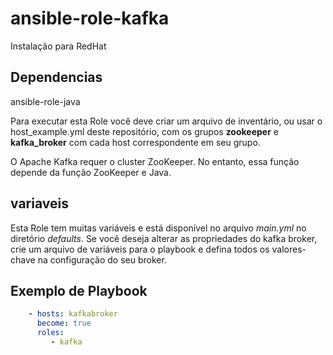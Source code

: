 ansible-role-kafka
=========

Instalação para RedHat

Dependencias
------------
ansible-role-java

Para executar esta Role você deve criar um arquivo de inventário, ou usar o host_example.yml deste repositório, com os grupos **zookeeper** e **kafka_broker** com cada host correspondente em seu grupo.

O Apache Kafka requer o cluster ZooKeeper. No entanto, essa função depende da função ZooKeeper e Java. 

variaveis
--------------

Esta Role tem muitas variáveis e está disponível no arquivo _main.yml_ no diretório _defaults_. Se você deseja alterar as propriedades do kafka broker, crie um arquivo de variáveis para o playbook e defina todos os valores-chave na configuração do seu broker.


Exemplo de Playbook
----------------
```yaml
    - hosts: kafkabroker
      become: true
      roles:
         - kafka
```

